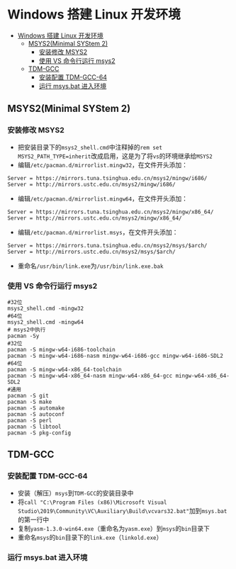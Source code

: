 # Windows 搭建 Linux 开发环境

- [Windows 搭建 Linux 开发环境](#windows-搭建-linux-开发环境)
  - [MSYS2(Minimal SYStem 2)](#msys2minimal-system-2)
    - [安装修改 MSYS2](#安装修改-msys2)
    - [使用 VS 命令行运行 msys2](#使用-vs-命令行运行-msys2)
  - [TDM-GCC](#tdm-gcc)
    - [安装配置 TDM-GCC-64](#安装配置-tdm-gcc-64)
    - [运行 msys.bat 进入环境](#运行-msysbat-进入环境)

## MSYS2(Minimal SYStem 2)

### 安装修改 MSYS2

- 把安装⽬录下的`msys2_shell.cmd`中注释掉的`rem set MSYS2_PATH_TYPE=inherit`改成启用，这是为了将`vs`的环境继承给`MSYS2`
- 编辑`/etc/pacman.d/mirrorlist.mingw32`，在⽂件开头添加：

```shell
Server = https://mirrors.tuna.tsinghua.edu.cn/msys2/mingw/i686/
Server = http://mirrors.ustc.edu.cn/msys2/mingw/i686/
```

- 编辑`/etc/pacman.d/mirrorlist.mingw64`，在⽂件开头添加：

```shell
Server = https://mirrors.tuna.tsinghua.edu.cn/msys2/mingw/x86_64/
Server = http://mirrors.ustc.edu.cn/msys2/mingw/x86_64/
```

- 编辑`/etc/pacman.d/mirrorlist.msys`，在⽂件开头添加：

```shell
Server = https://mirrors.tuna.tsinghua.edu.cn/msys2/msys/$arch/
Server = http://mirrors.ustc.edu.cn/msys2/msys/$arch/
```

- 重命名`/usr/bin/link.exe`为`/usr/bin/link.exe.bak`

### 使用 VS 命令行运行 msys2

```shell
#32位
msys2_shell.cmd -mingw32
#64位
msys2_shell.cmd -mingw64
# msys2中执行
pacman -Sy
#32位
pacman -S mingw-w64-i686-toolchain
pacman -S mingw-w64-i686-nasm mingw-w64-i686-gcc mingw-w64-i686-SDL2
#64位
pacman -S mingw-w64-x86_64-toolchain
pacman -S mingw-w64-x86_64-nasm mingw-w64-x86_64-gcc mingw-w64-x86_64-SDL2
#通用
pacman -S git
pacman -S make
pacman -S automake
pacman -S autoconf
pacman -S perl
pacman -S libtool
pacman -S pkg-config
```

## TDM-GCC

### 安装配置 TDM-GCC-64

- 安装（解压）`msys`到`TDM-GCC`的安装目录中
- 将`call "C:\Program Files (x86)\Microsoft Visual Studio\2019\Community\VC\Auxiliary\Build\vcvars32.bat"`加到`msys.bat`的第一行中
- 复制`yasm-1.3.0-win64.exe`（重命名为`yasm.exe`）到`msys`的`bin`目录下
- 重命名`msys`的`bin`目录下的`link.exe`（`linkold.exe`）

### 运行 msys.bat 进入环境

